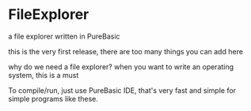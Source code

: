 # FileExplorer
a file explorer written in PureBasic 

this is the very first release, there are too many things you can add here

why do we need a file explorer?
when you want to write an operating system, this is a must 

To compile/run, just use PureBasic IDE, that's very fast and simple for simple programs like these.



